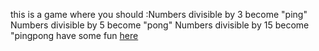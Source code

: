 

this is a game where you should :Numbers divisible by 3 become "ping"
Numbers divisible by 5 become "pong"
Numbers divisible by 15 become "pingpong
have some fun [here](https://github.com/markkariuki/pingpong)

